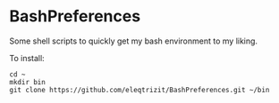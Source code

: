 # BashPreferences
Some shell scripts to quickly get my bash environment to my liking. 

To install:

~~~~
cd ~
mkdir bin
git clone https://github.com/eleqtrizit/BashPreferences.git ~/bin
~~~~
